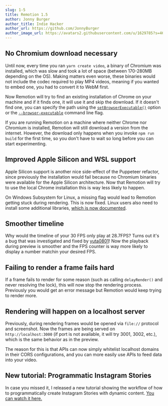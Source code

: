 ```yaml
---
slug: 1-5
title: Remotion 1.5
author: Jonny Burger
author_title: Indie Hacker
author_url: https://github.com/JonnyBurger
author_image_url: https://avatars2.githubusercontent.com/u/1629785?s=460&u=12eb94da6070d00fc924761ce06e3a428d01b7e9&v=4
---
```


## No Chromium download necessary

Until now, every time you ran `yarn create video`, a binary of Chromium was installed, which was slow and took a lot of space (between 170-280MB depending on the OS). Making matters even worse, these binaries would not include the codec required to play MP4 videos, meaning if you wanted to embed one, you had to convert it to WebM first.

Now Remotion will try to find an existing installation of Chrome on your machine and if it finds one, it will use it and skip the download. If it doesn't find one, you can specify the path using the [`setBrowserExecutable()`](/docs/config#setbrowserexecutable) option or the [`--browser-executable`](/docs/cli) command line flag.

If you are running Remotion on a machine where neither Chrome nor Chromium is installed, Remotion will still download a version from the internet. However, the download only happens when you invoke `npm run build` for the first time, so you don't have to wait so long before you can start experimenting.

## Improved Apple Silicon and WSL support

Apple Silicon support is another nice side-effect of the Puppeteer refactor, since previously the installation would fail because no Chromium binaries were available for the Apple Silicon architecture. Now that Remotion will try to use the local Chrome installation this is way less likely to happen.

On Windows Subsystem for Linux, a missing flag would lead to Remotion getting stuck during rendering. This is now fixed. Linux users also need to install some additional libraries, [which is now documented](/docs/#additional-step-for-linux-users).

## Smoother timeline

Why would the timeline of your 30 FPS only play at 28.7FPS? Turns out it's a bug that was investigated and fixed by [yuta0801](https://github.com/JonnyBurger/remotion/pull/148)! Now the playback during preview is smoother and the FPS counter is way more likely to display a number matchin your desired FPS.

## Failing to render a frame fails hard

If a frame fails to render for some reason (such as calling `delayRender()` and never resolving the lock), this will now stop the rendering process. Previously you would get an error message but Remotion would keep trying to render more.

## Rendering will happen on a localhost server

Previously, during rendering frames would be opened via `file://` protocol and screenshot. Now the frames are being served on `http://localhost:3000` (if port is not available, it will try 3001, 3002, etc.), which is the same behavior as in the preview.

The reason for this is that APIs can now simply whitelist localhost domains in their CORS configurations, and you can more easily use APIs to feed data into your video.

## New tutorial: Programmatic Instagram Stories

In case you missed it, I released a new tutorial showing the workflow of how to programmatically create Instagram Stories with dynamic content. [You can watch it here.](https://www.youtube.com/channel/UCsBAIv086U4dViuxXJLMJpg)

